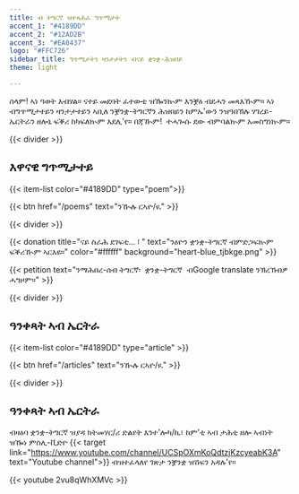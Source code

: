 ```yaml
---
title: ብ ትግርኛ ዝተጻሕፈ ግጥሚታት
accent_1: "#4189DD"
accent_2: "#12AD2B"
accent_3: "#EA0437"
logo: "#FFC726"
sidebar_title: ግጥሚታትን ዛንታታትን ብናይ ቋንቋ-ሕዝበይ
theme: light

---
```

ሰላም! ኣነ ዓወት እብሃል። ናተይ መደባት ፈተውቲ ዝዀንኲም እንቛዕ ብደሓን መጻእዂም። ኣነ ብግጥሚታተይን ዛንታታተይን ኣቢለ ንቛንቋ-ትግርኛን ሕዝበይን ከምኡ'ውን ንዝዓበኽሉ ሃገረይ-ኤርትራን ዘሎኒ ፍቕሪ ከካፍለኲም እደሊ'የ። በጃዂም!  ተሓጐሱ ደው ብምባልኲም አመስግነኲም።

{{< divider >}}

## እዋናዊ ግጥሚታተይ

{{< item-list color="#4189DD" type="poem">}}

{{< btn href="/poems" text="ንዂሉ ርኣዮ/ዪ" >}}

{{< divider >}}

{{< donation  title="ናይ ስራሕ ደገፍቲ… ፧ " text="ንዕዮን ቋንቋ-ትግርኛ ብምድጋፍኲም ፍቕሪዂም ኣርእዩ።" color="#ffffff" background="heart-blue_tjbkge.png" >}}

{{< petition text="ንማሕበረ-ሰብ ትግርኛ፡  ቋንቋ-ትግርኛ  ብGoogle translate ንኽረኽብዎ ሓግዞም።" >}}

{{< divider >}}

## ዓንቀጻት ኣብ ኤርትራ

{{< item-list color="#4189DD" type="article" >}}

{{< btn href="/articles" text="ንዂሉ ርኣዮ/ዪ" >}}

{{< divider >}}

## ዓንቀጻት ኣብ ኤርትራ

ብዛዕባ ቋንቋ-ትግርኛ ዝያዳ ክትመሃር/ሪ ድልየት እንተ'ሎካ/ኪ፣ ከም'ቲ ኣብ ታሕቲ ዘሎ ኣብነት ዝዀነ ምስሊ-ቪድዮ {{< target link="https://www.youtube.com/channel/UCSpOXmKoQdtzjKzcyeabK3A" text="Youtube channel">}} ብዝተፈላለየ ገጽታ ንቛንቋ ዝሽፍን አዳሉ'የ።

{{< youtube 2vu8qWhXMVc >}}
